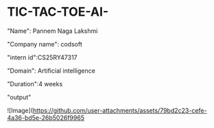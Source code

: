 # TIC-TAC-TOE-AI-

"Name": Pannem Naga Lakshmi

"Company name": codsoft

"intern id":CS25RY47317

"Domain": Artificial intelligence

"Duration":4 weeks

"output"

![Image](https://github.com/user-attachments/assets/79bd2c23-cefe-4a36-bd5e-26b5026f9965

